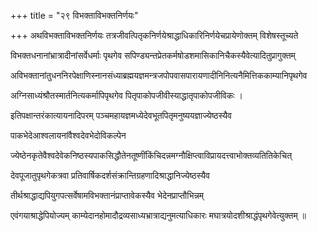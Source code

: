 +++
title = "२९ विभक्ताविभक्तनिर्णयः"

+++
अथविभक्ताविभक्तनिर्णयः तत्रजीवत्पितृकनिर्णयेश्राद्धाधिकारिनिर्णयेचप्रायेणोक्तम् विशेषस्तूच्यते

विभक्तधनानांभ्रात्रादीनांसर्वेधर्माः पृथगेव सपिण्ड्यन्तप्रेतकर्मषोडशमासिकानिचैकस्यैवेत्यादितुप्रागुक्तम्

अविभक्तानांतुधननिरपेक्षाणिस्नानसंध्याब्रह्मयज्ञमन्त्रजपोपवासपारायणादीनिनित्यनैमित्तिककाम्यानिपृथगेव

अग्निसाध्यंश्रौतस्मार्तनित्यकर्मापिपृथगेव पितृपाकोपजीवीस्याद्धातृपाकोपजीविकः ।

इतिपक्षान्तरंकात्यायनादिपरम् पञ्चमहायज्ञमध्येदेवभूतपितृमनुष्ययज्ञाज्येष्ठस्यैव

पाकभेदेआश्वलायनांवैश्वदेवभेदोविकल्पेन

ज्येष्ठेनकृतेवैश्वदेवेकनिष्ठस्यपाकसिद्धौतेनतूष्णींकिंचिदन्नमग्नौक्षिप्त्वाविप्रायदत्त्वाभोक्तव्यतितिकेचित्

देवपूजातुपृथगेकत्रवा प्रतिवार्षिकदर्शसंक्रान्तिग्रहणादिश्राद्धानिज्येष्ठस्यैव

तीर्थश्राद्धाद्यपियुगपत्सर्वेषामविभक्तानंप्राप्तावेकस्यैव भेदेनप्राप्तौभिन्नम्

एवंगयाश्राद्धेपियोज्यम् काम्येदानहोमादौद्रव्यसाध्यभ्रात्राद्यनुमत्याधिकारः मघात्रयोदशीश्राद्धंपृथगेवेत्युक्तम् ॥
